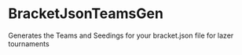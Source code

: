 # BracketJsonTeamsGen
Generates the Teams and Seedings for your bracket.json file for lazer tournaments
